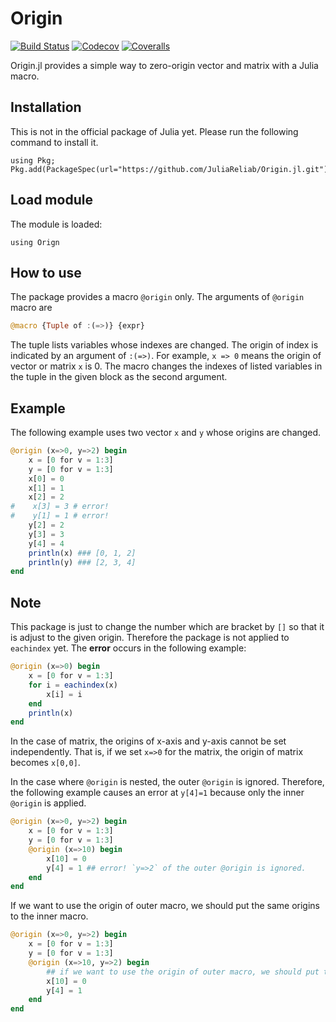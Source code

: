 # Origin

[![Build Status](https://travis-ci.com/okamumu/Origin.jl.svg?branch=master)](https://travis-ci.com/okamumu/Origin.jl)
[![Codecov](https://codecov.io/gh/okamumu/Origin.jl/branch/master/graph/badge.svg)](https://codecov.io/gh/okamumu/Origin.jl)
[![Coveralls](https://coveralls.io/repos/github/okamumu/Origin.jl/badge.svg?branch=master)](https://coveralls.io/github/okamumu/Origin.jl?branch=master)

Origin.jl provides a simple way to zero-origin vector and matrix with a Julia macro.

## Installation

This is not in the official package of Julia yet. Please run the following command to install it.
```
using Pkg; Pkg.add(PackageSpec(url="https://github.com/JuliaReliab/Origin.jl.git"))
```

## Load module

The module is loaded:
```
using Orign
```

## How to use

The package provides a macro `@origin` only. The arguments of `@origin` macro are 
```julia
@macro {Tuple of :(=>)} {expr}
```
The tuple lists variables whose indexes are changed. The origin of index is indicated by an argument of `:(=>)`. For example, `x => 0` means the origin of vector or matrix `x` is 0. The macro changes the indexes of listed variables in the tuple in the given block as the second argument.

## Example

The following example uses two vector `x` and `y` whose origins are changed.

```julia
@origin (x=>0, y=>2) begin
    x = [0 for v = 1:3]
    y = [0 for v = 1:3]
    x[0] = 0
    x[1] = 1
    x[2] = 2
#    x[3] = 3 # error!
#    y[1] = 1 # error!
    y[2] = 2
    y[3] = 3
    y[4] = 4
    println(x) ### [0, 1, 2]
    println(y) ### [2, 3, 4]
end
```

## Note

This package is just to change the number which are bracket by `[]` so that it is adjust to the given origin.
Therefore the package is not applied to `eachindex` yet. The **error** occurs in the following example:

```julia
@origin (x=>0) begin
    x = [0 for v = 1:3]
    for i = eachindex(x)
        x[i] = i
    end
    println(x)
end
```

In the case of matrix, the origins of x-axis and y-axis cannot be set independently. That is, if we set `x=>0` for the matrix, the origin of matrix becomes `x[0,0]`.

In the case where `@origin` is nested, the outer `@origin` is ignored. Therefore, the following example causes an error at `y[4]=1` because only the inner `@origin` is applied.

```julia
@origin (x=>0, y=>2) begin
    x = [0 for v = 1:3]
    y = [0 for v = 1:3]
    @origin (x=>10) begin
        x[10] = 0
        y[4] = 1 ## error! `y=>2` of the outer @origin is ignored.
    end
end
```

If we want to use the origin of outer macro, we should put the same origins to the inner macro.

```julia
@origin (x=>0, y=>2) begin
    x = [0 for v = 1:3]
    y = [0 for v = 1:3]
    @origin (x=>10, y=>2) begin
        ## if we want to use the origin of outer macro, we should put the same origins to the inner macro.
        x[10] = 0
        y[4] = 1
    end
end
```
